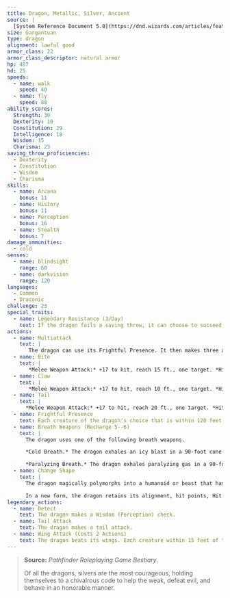 ```yaml
---
title: Dragon, Metallic, Silver, Ancient
source: |
  [System Reference Document 5.0](https://dnd.wizards.com/articles/features/systems-reference-document-srd)
size: Gargantuan
type: dragon
alignment: lawful good
armor_class: 22
armor_class_descriptor: natural armor
hp: 487
hd: 25
speeds:
  - name: walk
    speed: 40
  - name: fly
    speed: 80
ability_scores:
  Strength: 30
  Dexterity: 10
  Constitution: 29
  Intelligence: 18
  Wisdom: 15
  Charisma: 23
saving_throw_proficiencies:
  - Dexterity
  - Constitution
  - Wisdom
  - Charisma
skills:
  - name: Arcana
    bonus: 11
  - name: History
    bonus: 11
  - name: Perception
    bonus: 16
  - name: Stealth
    bonus: 7
damage_immunities:
  - cold
senses:
  - name: blindsight
    range: 60
  - name: darkvision
    range: 120
languages:
  - Common
  - Draconic
challenge: 23
special_traits:
  - name: Legendary Resistance (3/Day)
    text: If the dragon fails a saving throw, it can choose to succeed instead.
actions:
  - name: Multiattack
    text: |
       The dragon can use its Frightful Presence. It then makes three attacks: one with its bite and two with its claws.
  - name: Bite
    text: |
       *Melee Weapon Attack:* +17 to hit, reach 15 ft., one target. *Hit:* 21 (2d10 + 10) piercing damage.
  - name: Claw
    text: |
       *Melee Weapon Attack:* +17 to hit, reach 10 ft., one target. *Hit:* 17 (2d6 + 10) slashing damage.
  - name: Tail
    text: |
      *Melee Weapon Attack:* +17 to hit, reach 20 ft., one target. *Hit:* 19 (2d8 + 10) bludgeoning damage.
  - name: Frightful Presence
    text: Each creature of the dragon's choice that is within 120 feet of the dragon and aware of it must succeed on a DC 21 Wisdom saving throw or become frightened for 1 minute. A creature can repeat the saving throw at the end of each of its turns, ending the effect on itself on a success. If a creature's saving throw is successful or the effect ends for it, the creature is immune to the dragon's Frightful Presence for the next 24 hours.
  - name: Breath Weapons (Recharge 5--6)
    text: |
      The dragon uses one of the following breath weapons.

      *Cold Breath.* The dragon exhales an icy blast in a 90-foot cone. Each creature in that area must make a DC 24 Constitution saving throw, taking 67 (15d8) cold damage on a failed save, or half as much damage on a successful one.

      *Paralyzing Breath.* The dragon exhales paralyzing gas in a 90-foot cone. Each creature in that area must succeed on a DC 24 Constitution saving throw or be paralyzed for 1 minute. A creature can repeat the saving throw at the end of each of its turns, ending the effect on itself on a success.
  - name: Change Shape
    text: |
      The dragon magically polymorphs into a humanoid or beast that has a challenge rating no higher than its own, or back into its true form. It reverts to its true form if it dies. Any equipment it is wearing or carrying is absorbed or borne by the new form (the dragon's choice).

      In a new form, the dragon retains its alignment, hit points, Hit Dice, ability to speak, proficiencies, Legendary Resistance, lair actions, and Intelligence, Wisdom, and Charisma scores, as well as this action. Its statistics and capabilities are otherwise replaced by those of the new form, except any class features or legendary actions of that form.
legendary_actions:
  - name: Detect
    text: The dragon makes a Wisdom (Perception) check.
  - name: Tail Attack
    text: The dragon makes a tail attack.
  - name: Wing Attack (Costs 2 Actions)
    text: The dragon beats its wings. Each creature within 15 feet of the dragon must succeed on a DC 25 Dexterity saving throw or take 17 (2d6 + 10) bludgeoning damage and be knocked prone. The dragon can then fly up to half its flying speed.
---
```


> **Source:** *Pathfinder Roleplaying Game Bestiary*.
>
> Of all the dragons, silvers are the most courageous, holding themselves to a chivalrous code to help the weak, defeat evil, and behave in an honorable manner.
